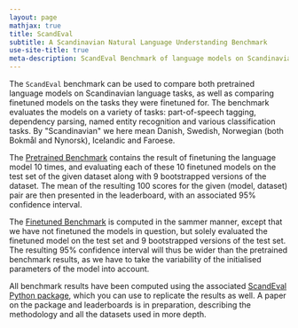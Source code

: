 ```yaml
---
layout: page
mathjax: true
title: ScandEval
subtitle: A Scandinavian Natural Language Understanding Benchmark
use-site-title: true
meta-description: ScandEval Benchmark of language models on Scandinavian language tasks
---
```

The `ScandEval` benchmark can be used to compare both pretrained language
models on Scandinavian language tasks, as well as comparing finetuned models on
the tasks they were finetuned for. The benchmark evaluates the models on a
variety of tasks: part-of-speech tagging, dependency parsing, named entity
recognition and various classification tasks. By "Scandinavian" we here mean
Danish, Swedish, Norwegian (both Bokmål and Nynorsk), Icelandic and Faroese.

The [Pretrained Benchmark](https://scandeval.github.io/pretrained/) contains
the result of finetuning the language model 10 times, and evaluating each of
these 10 finetuned models on the test set of the given dataset along with 9
bootstrapped versions of the dataset. The mean of the resulting 100 scores for
the given (model, dataset) pair are then presented in the leaderboard, with an
associated 95% confidence interval.

The [Finetuned Benchmark](https://scandeval.github.io/finetuned/) is computed
in the sammer manner, except that we have not finetuned the models in question,
but solely evaluated the finetuned model on the test set and 9 bootstrapped
versions of the test set. The resulting 95% confidence interval will thus be
wider than the pretrained benchmark results, as we have to take the variability
of the initialised parameters of the model into account.

All benchmark results have been computed using the associated
[ScandEval Python package](https://github.com/saattrupdan/ScandEval), which you
can use to replicate the results as well. A paper on the package and
leaderboards is in preparation, describing the methodology and all the datasets
used in more depth.

